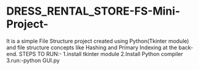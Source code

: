 # DRESS_RENTAL_STORE-FS-Mini-Project-
It is a simple File Structure project created using Python(Tkinter module) and file structure concepts like Hashing and Primary Indexing at the back-end.
STEPS TO RUN:-
1.install tkinter module
2.Install Python compiler
3.run:-python GUI.py

